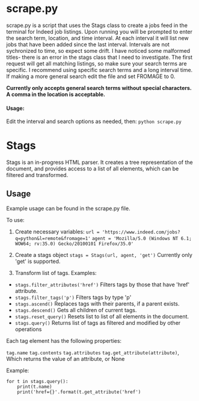 # scrape.py

scrape.py is a script that uses the Stags class to create a jobs feed in the terminal for Indeed job listings. Upon running you will be prompted to enter the search term, location, and time interval. At each interval it will list new jobs that have been added since the last interval. Intervals are not sychronized to time, so expect some drift. I have noticed some malformed titles- there is an error in the stags class that I need to investigate. The first request will get all matching listings, so make sure your search terms are specific. I recommend using specific search terms and a long interval time. If making a more general search edit the file and set FROMAGE to 0.

**Currently only accepts general search terms without special characters. A comma in the location is acceptable.**

#### Usage:
Edit the interval and search options as needed, then:
`python scrape.py`

# Stags

Stags is an in-progress HTML parser. It creates a tree representation of the document, and provides access to a list of all elements, which can be filtered and transformed.

## Usage

Example usage can be found in the scrape.py file.

To use:
1. Create necessary variables:
`url = 'https://www.indeed.com/jobs?q=python&l=remote&fromage=1'`
`agent = 'Mozilla/5.0 (Windows NT 6.1; WOW64; rv:35.0) Gecko/20100101 Firefox/35.0'`

2. Create a stags object
`stags = Stags(url, agent, 'get')`
Currently only 'get' is supported.

3. Transform list of tags. Examples:
- `stags.filter_attributes('href')`
Filters tags by those that have 'href' attribute.
- `stags.filter_tags('p')`
Filters tags by type 'p'
- `stags.ascend()`
Replaces tags with their parents, if a parent exists.
- `stags.descend()`
Gets all children of current tags.
- `stags.reset_query()`
Resets list to list of all elements in the document.
- `stags.query()`
Returns list of tags as filtered and modified by other operations

Each tag element has the following properties:

`tag.name`
`tag.contents`
`tag.attributes`
`tag.get_attribute(attribute)`, Which returns the value of an attribute, or None

Example:

    for t in stags.query():
        print(t.name)
        print('href={}'.format(t.get_attribute('href')
